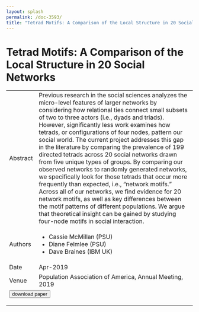 ```yaml
---
layout: splash
permalink: /doc-3593/
title: "Tetrad Motifs: A Comparison of the Local Structure in 20 Social Networks"
---
```


# Tetrad Motifs: A Comparison of the Local Structure in 20 Social Networks

<table>
    <tbody>
    <tr>
        <td>Abstract</td>
        <td>Previous research in the social sciences analyzes the micro-level features of larger networks by considering how relational ties connect small subsets of two to three actors (i.e., dyads and triads). However, significantly less work examines how tetrads, or configurations of four nodes, pattern our social world. The current project addresses this gap in the literature by comparing the prevalence of 199 directed tetrads across 20 social networks drawn from five unique types of groups. By comparing our observed networks to randomly generated networks, we specifically look for those tetrads that occur more frequently than expected, i.e., “network motifs.” Across all of our networks, we find evidence for 20 network motifs, as well as key differences between the motif patterns of different populations. We argue that theoretical insight can be gained by studying four-node motifs in social interaction.</td>
    </tr>
    <tr>
        <td>Authors</td>
        <td>
            <ul>
                <li>Cassie McMillan (PSU)</li>
                <li>Diane Felmlee (PSU)</li>
                <li>Dave Braines (IBM UK)</li>
            </ul>
        </td>
    </tr>
    <tr>
        <td>Date</td>
        <td>Apr-2019</td>
    </tr>
    <tr>
        <td>Venue</td>
        <td>Population Association of America, Annual Meeting, 2019</td>
    </tr>
        <tr>
            <td colspan="2">
                <form method="get" action="https://ibm.box.com/v/doc-3593-paper">
                    <button type="submit">download paper</button>
                </form>
            </td>
        </tr>
    </tbody>
</table>
